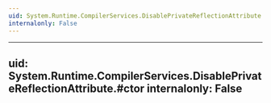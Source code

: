 ```yaml
---
uid: System.Runtime.CompilerServices.DisablePrivateReflectionAttribute
internalonly: False
---
```


---
uid: System.Runtime.CompilerServices.DisablePrivateReflectionAttribute.#ctor
internalonly: False
---
